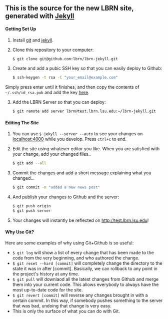 ## This is the source for the new LBRN site, generated with [Jekyll][1]



#### Getting Set Up

1. Install [git][2] and [jekyll][3].
2. Clone this repository to your computer:
    ``` bash
    $ git clone git@github.com:lbrn/lbrn-jekyll.git
    ```

3. Create and add a pubic SSH key so that you can easily deploy to Github:
    ```bash
    $ ssh-keygen -t rsa -C "your_email@example.com"
    ```
  Simply press enter until it finishes, and then copy the contents of `~/.ssh/id_rsa.pub` and add the key [here][4].

3. Add the LBRN Server so that you can deploy:
    ```bash
    $ git remote add server lbrn@test.lbrn.lsu.edu:~/lbrn-jekyll.git
    ```

#### Editing The Site

1. You can use `$ jekyll --server --auto` to see your changes on [localhost:4000](http://localhost:4000) while you develop. Press `ctrl+c` to end.
2. Edit the site using whatever editor you like. When you are satisfied with your change, add your changed files..
    ```bash
    $ git add --all
    ```

3. Commit the changes and add a short message explaining what you changed...
    ```bash
    $ git commit -m "added a new news post"
    ```

4. And publish your changes to Github and the server:
    ```bash
    $ git push origin
    $ git push server
    ```

5. Your changes will instantly be reflected on http://test.lbrn.lsu.edu!


#### Why Use Git?

Here are some examples of why using Git+Github is so useful:

- `$ git log` will show a list of every change that has been made to the code from the very beginning, and who authored the change.
- `$ git reset --hard [commit]` will completely change the directory to the state it was in after [commit]. Basically, we can rollback to any point in the project's history at any time.
- `$ git pull` will downlaod all the latest changes from Github and merge them into your current code. This allows everybody to always have the most up-to-date code for the site.
- `$ git revert [commit]` will reverse any changes brought in with a certain commit. In this way, if somebody pushes something to the server that was bad, undoing that change is very easy.
- This is only the surface of what you can do with Git.

[1]: https://github.com/mojombo/jekyll#jekyll
[2]: http://git-scm.com/
[3]: https://github.com/mojombo/jekyll/wiki/install
[4]: https://github.com/settings/ssh